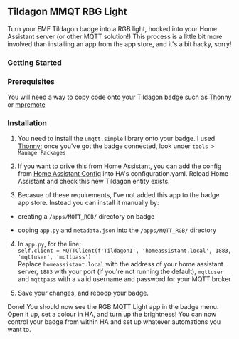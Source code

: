 ## Tildagon MMQT RBG Light

Turn your EMF Tildagon badge into a RGB light, hooked into your Home Assistant server (or other MQTT solution!) 
This process is a little bit more involved than installing an app from the app store, and it's a bit hacky, sorry!

### Getting Started

### Prerequisites

You will need a way to copy code onto your Tildagon badge such as [Thonny](https://thonny.org) or [mpremote](https://docs.micropython.org/en/latest/reference/mpremote.html)

### Installation

1. You need to install the `umqtt.simple` library onto your badge. I used [Thonny](https://thonny.org); once you've got the badge connected, look under `tools > Manage Packages`

2. If you want to drive this from Home Assistant, you can add the config from [Home Assistant Config](https://github.com/AlexJMcIntyre/Tildagon-MQTT-RGB-Light/blob/main/Home%20Assistant%20Config) into HA's configuration.yaml. Reload Home Assistant and check this new Tildagon entity exists. 

3. Becasue of these requirements, I've not added this app to the badge app store. Instead you can install it manually by:
	 
  - creating a `/apps/MQTT_RGB/` directory on badge 
  
  - coping `app.py` and `metadata.json` into the `/apps/MQTT_RGB/` directory

4. In `app.py`, for the line:\
`self.client = MQTTClient(f'Tildagon1', 'homeassistant.local', 1883, 'mqttuser', 'mqttpass')`\
Replace `homeassistant.local` with the address of your home assistant server, `1883` with your port (if you're not running the default), `mqttuser` and `mqttpass` with a valid username and password for your MQTT broker
 
5. Save your changes, and reboop your badge.

Done! You should now see the RGB MQTT Light app in the badge menu. Open it up, set a colour in HA, and turn up the brightness! You can now control your badge from within HA and set up whatever automations you want to. 
